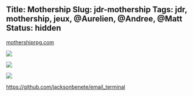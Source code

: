 Title: Mothership
Slug: jdr-mothership
Tags: jdr, mothership, jeux, @Aurelien, @Andree, @Matt
Status: hidden
---

[mothershiprpg.com](https://www.mothershiprpg.com/)

![](images/mothership/ecran-paravent.png)

![](images/mothership/android-death.gif)

![](images/mothership/J-8-before-MoSH.webp)

<https://github.com/jacksonbenete/email_terminal>

